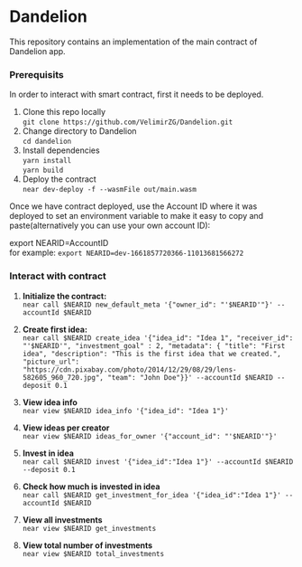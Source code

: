 Dandelion
==================

This repository contains an implementation of the main contract of Dandelion app. 

### Prerequisits
In order to interact with smart contract, first it needs to be deployed. 

1. Clone this repo locally\
       ```git clone https://github.com/VelimirZG/Dandelion.git```
2. Change directory to Dandelion\
       ```cd dandelion```
2. Install dependencies\
       ```yarn install```\
       ```yarn build```
3. Deploy the contract\
   ```near dev-deploy -f --wasmFile out/main.wasm```

Once we have contract deployed, use the Account ID where it was deployed to set an environment variable to make it easy to copy and paste(alternatively you can use your own account ID):

export NEARID=AccountID\
   for example: ```export NEARID=dev-1661857720366-11013681566272```

### Interact with contract

1. **Initialize the contract:**\
   ```near call $NEARID new_default_meta '{"owner_id": "'$NEARID'"}' --accountId $NEARID```
   
2. **Create first idea:**\
```near call $NEARID create_idea '{"idea_id": "Idea 1", "receiver_id": "'$NEARID'", "investment_goal" : 2, "metadata": { "title": "First idea", "description": "This is the first idea that we created.", "picture_url": "https://cdn.pixabay.com/photo/2014/12/29/08/29/lens-582605_960_720.jpg", "team": "John Doe"}}' --accountId $NEARID --deposit 0.1```

3. **View idea info**\
```near view $NEARID idea_info '{"idea_id": "Idea 1"}'```

4. **View ideas per creator**\
```near view $NEARID ideas_for_owner '{"account_id": "'$NEARID'"}'```

5. **Invest in idea**\
```near call $NEARID invest '{"idea_id":"Idea 1"}' --accountId $NEARID --deposit 0.1```

6. **Check how much is invested in idea**\
```near call $NEARID get_investment_for_idea '{"idea_id":"Idea 1"}' --accountId $NEARID```

7. **View all investments**\
```near view $NEARID get_investments```

8. **View total number of investments**\
```near view $NEARID total_investments```



